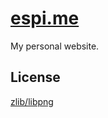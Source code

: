 # [espi.me][espi.me]

My personal website.

## License

[zlib/libpng][license]

[astro]: https://astro.build/ "A hyperlink to the Astro web framework at astro [dot] build."
[bun]: https://bun.sh/ "A hyperlink to Bun's website at bun [dot] sh."
[vercel]: https://vercel.com "A hyperlink to Vercel's website at vercel [dot] com."
[license]: LICENSE.md "A hyperlink to the zlib [slash] libpng license."
[espi.me]: https://espi.me "A hyperlink to espi [dot] me."
